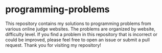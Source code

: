 # programming-problems
This repository contains my solutions to programming problems from various online judge websites. The problems are organized by website, difficulty level. If you find a problem in this repository that is incorrect or could be improved, please feel free to open an issue or submit a pull request. Thank you for visiting my repository!
